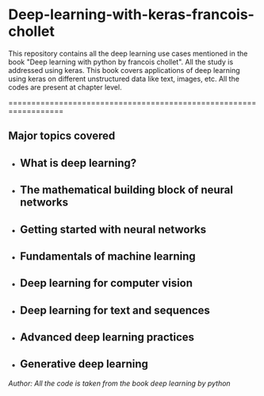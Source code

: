 # Deep-learning-with-keras-francois-chollet
This repository contains all the deep learning use cases mentioned in the book "Deep learning with python by francois chollet". All the study is addressed using keras. This book covers applications of deep learning using keras on different unstructured data like text, images, etc. All the codes are present at chapter level.


==================================================================

## Major topics covered 

+ What is deep learning? 
    - 

+ The mathematical building block of neural networks
    - 

+ Getting started with neural networks
    - 

+ Fundamentals of machine learning
    -

+ Deep learning for computer vision
    -

+ Deep learning for text and sequences
    -

+ Advanced deep learning practices
    -

+ Generative deep learning 
    -


*Author: All the code is taken from the book deep learning by python*
